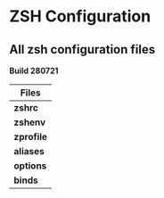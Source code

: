 # ZSH Configuration

## All zsh configuration files

**Build 280721**

| Files |
| ----------- |
| **zshrc** |
| **zshenv** |
| **zprofile** |
| **aliases** |
| **options** |
| **binds** |
